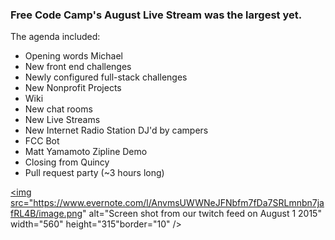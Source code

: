 ### Free Code Camp's August Live Stream was the largest yet.

The agenda included:
- Opening words Michael
- New front end challenges
- Newly configured full-stack challenges
- New Nonprofit Projects
- Wiki
- New chat rooms
- New Live Streams
- New Internet Radio Station DJ'd by campers
- FCC Bot
- Matt Yamamoto Zipline Demo
- Closing from Quincy
- Pull request party (~3 hours long)

<a href="http://www.youtube.com/watch?feature=player_embedded&v=UhoxoYrJ6Qs
" target="_blank"><img src="https://www.evernote.com/l/AnvmsUWWNeJFNbfm7fDa7SRLmnbn7jafRL4B/image.png" 
alt="Screen shot from our twitch feed on August 1 2015" width="560" height="315"border="10" /></a>
